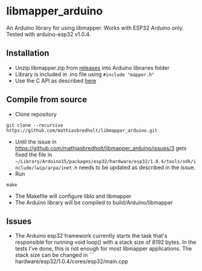 # libmapper_arduino
An Arduino library for using libmapper. Works with ESP32 Arduino only. Tested with arduino-esp32 v1.0.4.

## Installation
* Unzip libmapper.zip from [releases](https://github.com/mathiasbredholt/libmapper_arduino/releases) into Arduino libraries folder
* Library is included in .ino file using ```#include "mapper.h"```
* Use the C API as described [here](http://libmapper.github.io/tutorials/c.html) 

## Compile from source
* Clone repository
```
git clone --recursive https://github.com/mathiasbredholt/libmapper_arduino.git
```
* Until the issue in https://github.com/mathiasbredholt/libmapper_arduino/issues/3 gets fixed the file in `~/Library/Arduino15/packages/esp32/hardware/esp32/1.0.4/tools/sdk/include/lwip/arpa/inet.h` needs to be updated as described in the issue.
* Run
```
make
```
* The Makefile will configure liblo and libmapper
* The Arduino library will be compiled to build/Arduino/libmapper

## Issues
* The Arduino esp32 framework currently starts the task that's responsible for running void loop() with a stack size of 8192 bytes. In the tests I've done, this is not enough for most libmapper applications. The stack size can be changed in ```
hardware/esp32/1.0.4/cores/esp32/main.cpp
```
